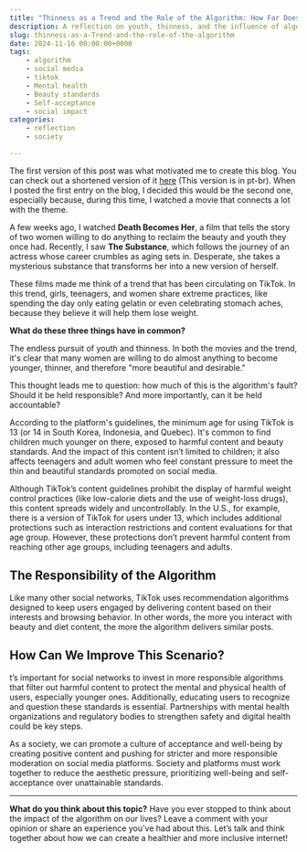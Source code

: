 ```yaml
---
title: "Thinness as a Trend and the Role of the Algorithm: How Far Does the Responsibility Go? "
description: A reflection on youth, thinness, and the influence of algorithms on social media and beauty standards.
slug: thinness-as-a-Trend-and-the-role-of-the-algorithm
date: 2024-11-16 00:00:00+0000
tags: 
    - algorithm
    - social media
    - tiktok
    - Mental health
    - Beauty standards
    - Self-acceptance
    - social impact
categories:
    - reflection
    - society

---
```


The first version of this post was what motivated me to create this blog. You can check out a shortened version of it [here](https://www.linkedin.com/posts/paulabicca93_tecnologia-algoritmo-mulheres-activity-7262461647829532672-eOik?utm_source=share&utm_medium=member_desktop) (This version is in pt-br). 
When I posted the first entry on the blog, I decided this would be the second one, especially because, during this time, I watched a movie that connects a lot with the theme.

A few weeks ago, I watched **Death Becomes Her**, a film that tells the story of two women willing to do anything to reclaim the beauty and youth they once had. Recently, I saw **The Substance**, which follows the journey of an actress whose career crumbles as aging sets in. Desperate, she takes a mysterious substance that transforms her into a new version of herself.

These films made me think of a trend that has been circulating on TikTok. In this trend, girls, teenagers, and women share extreme practices, like spending the day only eating gelatin or even celebrating stomach aches, because they believe it will help them lose weight.

**What do these three things have in common?**

The endless pursuit of youth and thinness. In both the movies and the trend, it's clear that many women are willing to do almost anything to become younger, thinner, and therefore "more beautiful and desirable."

This thought leads me to question: how much of this is the algorithm's fault? Should it be held responsible? And more importantly, can it be held accountable?

According to the platform's guidelines, the minimum age for using TikTok is 13 (or 14 in South Korea, Indonesia, and Quebec). It's common to find children much younger on there, exposed to harmful content and beauty standards. And the impact of this content isn’t limited to children; it also affects teenagers and adult women who feel constant pressure to meet the thin and beautiful standards promoted on social media.

Although TikTok’s content guidelines prohibit the display of harmful weight control practices (like low-calorie diets and the use of weight-loss drugs), this content spreads widely and uncontrollably. In the U.S., for example, there is a version of TikTok for users under 13, which includes additional protections such as interaction restrictions and content evaluations for that age group. However, these protections don’t prevent harmful content from reaching other age groups, including teenagers and adults.

## The Responsibility of the Algorithm

Like many other social networks, TikTok uses recommendation algorithms designed to keep users engaged by delivering content based on their interests and browsing behavior. In other words, the more you interact with beauty and diet content, the more the algorithm delivers similar posts.

## How Can We Improve This Scenario?

t’s important for social networks to invest in more responsible algorithms that filter out harmful content to protect the mental and physical health of users, especially younger ones. Additionally, educating users to recognize and question these standards is essential. Partnerships with mental health organizations and regulatory bodies to strengthen safety and digital health could be key steps.

As a society, we can promote a culture of acceptance and well-being by creating positive content and pushing for stricter and more responsible moderation on social media platforms. Society and platforms must work together to reduce the aesthetic pressure, prioritizing well-being and self-acceptance over unattainable standards.

---

 **What do you think about this topic?** Have you ever stopped to think about the impact of the algorithm on our lives? Leave a comment with your opinion or share an experience you’ve had about this. Let’s talk and think together about how we can create a healthier and more inclusive internet!